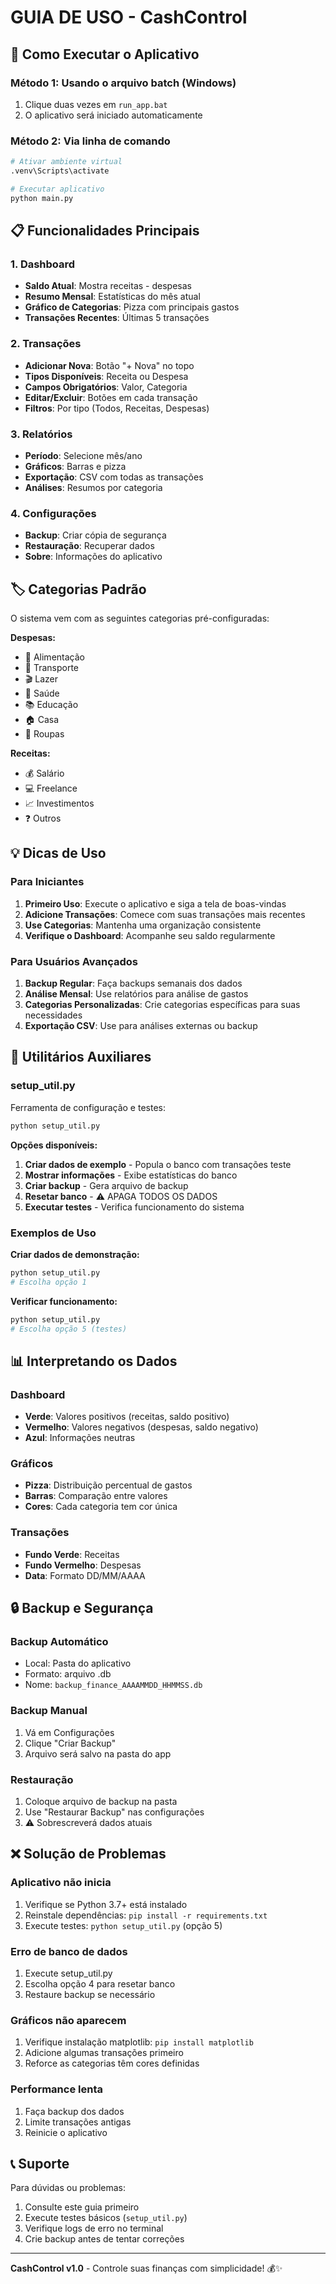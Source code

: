 # GUIA DE USO - CashControl

## 🚀 Como Executar o Aplicativo

### Método 1: Usando o arquivo batch (Windows)
1. Clique duas vezes em `run_app.bat`
2. O aplicativo será iniciado automaticamente

### Método 2: Via linha de comando
```bash
# Ativar ambiente virtual
.venv\Scripts\activate

# Executar aplicativo
python main.py
```

## 📋 Funcionalidades Principais

### 1. Dashboard
- **Saldo Atual**: Mostra receitas - despesas
- **Resumo Mensal**: Estatísticas do mês atual
- **Gráfico de Categorias**: Pizza com principais gastos
- **Transações Recentes**: Últimas 5 transações

### 2. Transações
- **Adicionar Nova**: Botão "+ Nova" no topo
- **Tipos Disponíveis**: Receita ou Despesa
- **Campos Obrigatórios**: Valor, Categoria
- **Editar/Excluir**: Botões em cada transação
- **Filtros**: Por tipo (Todos, Receitas, Despesas)

### 3. Relatórios
- **Período**: Selecione mês/ano
- **Gráficos**: Barras e pizza
- **Exportação**: CSV com todas as transações
- **Análises**: Resumos por categoria

### 4. Configurações
- **Backup**: Criar cópia de segurança
- **Restauração**: Recuperar dados
- **Sobre**: Informações do aplicativo

## 🏷️ Categorias Padrão

O sistema vem com as seguintes categorias pré-configuradas:

**Despesas:**
- 🍕 Alimentação
- 🚗 Transporte  
- 🎬 Lazer
- 🏥 Saúde
- 📚 Educação
- 🏠 Casa
- 👕 Roupas

**Receitas:**
- 💰 Salário
- 💻 Freelance
- 📈 Investimentos
- ❓ Outros

## 💡 Dicas de Uso

### Para Iniciantes
1. **Primeiro Uso**: Execute o aplicativo e siga a tela de boas-vindas
2. **Adicione Transações**: Comece com suas transações mais recentes
3. **Use Categorias**: Mantenha uma organização consistente
4. **Verifique o Dashboard**: Acompanhe seu saldo regularmente

### Para Usuários Avançados
1. **Backup Regular**: Faça backups semanais dos dados
2. **Análise Mensal**: Use relatórios para análise de gastos
3. **Categorias Personalizadas**: Crie categorias específicas para suas necessidades
4. **Exportação CSV**: Use para análises externas ou backup

## 🔧 Utilitários Auxiliares

### setup_util.py
Ferramenta de configuração e testes:

```bash
python setup_util.py
```

**Opções disponíveis:**
1. **Criar dados de exemplo** - Popula o banco com transações teste
2. **Mostrar informações** - Exibe estatísticas do banco
3. **Criar backup** - Gera arquivo de backup
4. **Resetar banco** - ⚠️ APAGA TODOS OS DADOS
5. **Executar testes** - Verifica funcionamento do sistema

### Exemplos de Uso

**Criar dados de demonstração:**
```bash
python setup_util.py
# Escolha opção 1
```

**Verificar funcionamento:**
```bash
python setup_util.py  
# Escolha opção 5 (testes)
```

## 📊 Interpretando os Dados

### Dashboard
- **Verde**: Valores positivos (receitas, saldo positivo)
- **Vermelho**: Valores negativos (despesas, saldo negativo)
- **Azul**: Informações neutras

### Gráficos
- **Pizza**: Distribuição percentual de gastos
- **Barras**: Comparação entre valores
- **Cores**: Cada categoria tem cor única

### Transações
- **Fundo Verde**: Receitas
- **Fundo Vermelho**: Despesas
- **Data**: Formato DD/MM/AAAA

## 🔒 Backup e Segurança

### Backup Automático
- Local: Pasta do aplicativo
- Formato: arquivo .db
- Nome: `backup_finance_AAAAMMDD_HHMMSS.db`

### Backup Manual
1. Vá em Configurações
2. Clique "Criar Backup"
3. Arquivo será salvo na pasta do app

### Restauração
1. Coloque arquivo de backup na pasta
2. Use "Restaurar Backup" nas configurações
3. ⚠️ Sobrescreverá dados atuais

## ❌ Solução de Problemas

### Aplicativo não inicia
1. Verifique se Python 3.7+ está instalado
2. Reinstale dependências: `pip install -r requirements.txt`
3. Execute testes: `python setup_util.py` (opção 5)

### Erro de banco de dados
1. Execute setup_util.py
2. Escolha opção 4 para resetar banco
3. Restaure backup se necessário

### Gráficos não aparecem
1. Verifique instalação matplotlib: `pip install matplotlib`
2. Adicione algumas transações primeiro
3. Reforce as categorias têm cores definidas

### Performance lenta
1. Faça backup dos dados
2. Limite transações antigas
3. Reinicie o aplicativo

## 📞 Suporte

Para dúvidas ou problemas:
1. Consulte este guia primeiro
2. Execute testes básicos (`setup_util.py`)
3. Verifique logs de erro no terminal
4. Crie backup antes de tentar correções

---

**CashControl v1.0** - Controle suas finanças com simplicidade! 💰✨

